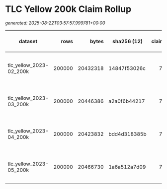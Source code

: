 # TLC Yellow 200k Claim Rollup  
_generated: 2025-08-22T03:57:57.999781+00:00_

| dataset | rows | bytes | sha256 (12) | claims | pickup [min … max] (NaT%) | dropoff [min … max] (NaT%) |
|---|---:|---:|---|---:|---|---|
| tlc_yellow_2023-02_200k | 200000 | 20432318 | 14847f53026c | 7/7 | 2023-01-31T23:49:00 … 2023-02-03T01:33:24 (0.0%) | 2023-01-31T23:54:32 … 2023-02-03T21:52:03 (0.0%) |
| tlc_yellow_2023-03_200k | 200000 | 20446386 | a2a0f6b44217 | 7/7 | 2023-02-28T20:07:28 … 2023-03-08T22:49:08 (0.0%) | 2023-02-28T20:30:48 … 2023-03-08T23:06:03 (0.0%) |
| tlc_yellow_2023-04_200k | 200000 | 20423832 | bdd4d318385b | 7/7 | 2023-03-31T16:12:39 … 2023-04-02T21:02:17 (0.0%) | 2023-03-31T16:21:48 … 2023-04-03T19:35:34 (0.0%) |
| tlc_yellow_2023-05_200k | 200000 | 20466730 | 1a6a512a7d09 | 7/7 | 2008-12-31T23:07:01 … 2023-05-08T22:45:27 (0.0%) | 2009-01-01T08:44:25 … 2023-05-08T22:52:49 (0.0%) |